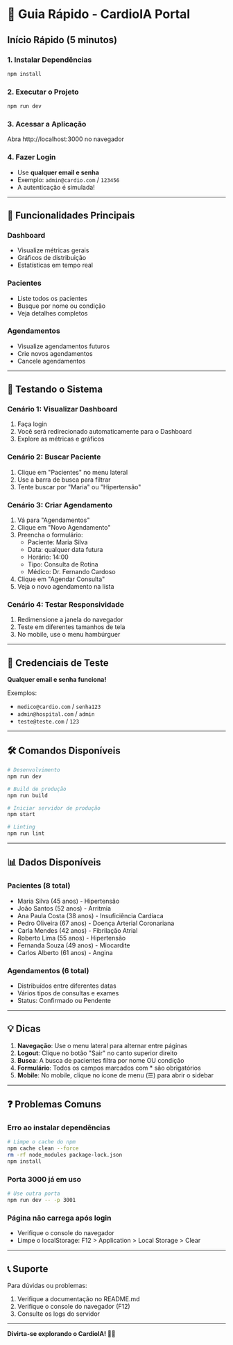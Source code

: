# 🚀 Guia Rápido - CardioIA Portal

## Início Rápido (5 minutos)

### 1. Instalar Dependências
```bash
npm install
```

### 2. Executar o Projeto
```bash
npm run dev
```

### 3. Acessar a Aplicação
Abra http://localhost:3000 no navegador

### 4. Fazer Login
- Use **qualquer email e senha**
- Exemplo: `admin@cardio.com` / `123456`
- A autenticação é simulada!

---

## 📱 Funcionalidades Principais

### Dashboard
- Visualize métricas gerais
- Gráficos de distribuição
- Estatísticas em tempo real

### Pacientes
- Liste todos os pacientes
- Busque por nome ou condição
- Veja detalhes completos

### Agendamentos
- Visualize agendamentos futuros
- Crie novos agendamentos
- Cancele agendamentos

---

## 🎯 Testando o Sistema

### Cenário 1: Visualizar Dashboard
1. Faça login
2. Você será redirecionado automaticamente para o Dashboard
3. Explore as métricas e gráficos

### Cenário 2: Buscar Paciente
1. Clique em "Pacientes" no menu lateral
2. Use a barra de busca para filtrar
3. Tente buscar por "Maria" ou "Hipertensão"

### Cenário 3: Criar Agendamento
1. Vá para "Agendamentos"
2. Clique em "Novo Agendamento"
3. Preencha o formulário:
   - Paciente: Maria Silva
   - Data: qualquer data futura
   - Horário: 14:00
   - Tipo: Consulta de Rotina
   - Médico: Dr. Fernando Cardoso
4. Clique em "Agendar Consulta"
5. Veja o novo agendamento na lista

### Cenário 4: Testar Responsividade
1. Redimensione a janela do navegador
2. Teste em diferentes tamanhos de tela
3. No mobile, use o menu hambúrguer

---

## 🔑 Credenciais de Teste

**Qualquer email e senha funciona!**

Exemplos:
- `medico@cardio.com` / `senha123`
- `admin@hospital.com` / `admin`
- `teste@teste.com` / `123`

---

## 🛠️ Comandos Disponíveis

```bash
# Desenvolvimento
npm run dev

# Build de produção
npm run build

# Iniciar servidor de produção
npm start

# Linting
npm run lint
```

---

## 📊 Dados Disponíveis

### Pacientes (8 total)
- Maria Silva (45 anos) - Hipertensão
- João Santos (52 anos) - Arritmia
- Ana Paula Costa (38 anos) - Insuficiência Cardíaca
- Pedro Oliveira (67 anos) - Doença Arterial Coronariana
- Carla Mendes (42 anos) - Fibrilação Atrial
- Roberto Lima (55 anos) - Hipertensão
- Fernanda Souza (49 anos) - Miocardite
- Carlos Alberto (61 anos) - Angina

### Agendamentos (6 total)
- Distribuídos entre diferentes datas
- Vários tipos de consultas e exames
- Status: Confirmado ou Pendente

---

## 💡 Dicas

1. **Navegação**: Use o menu lateral para alternar entre páginas
2. **Logout**: Clique no botão "Sair" no canto superior direito
3. **Busca**: A busca de pacientes filtra por nome OU condição
4. **Formulário**: Todos os campos marcados com * são obrigatórios
5. **Mobile**: No mobile, clique no ícone de menu (☰) para abrir o sidebar

---

## ❓ Problemas Comuns

### Erro ao instalar dependências
```bash
# Limpe o cache do npm
npm cache clean --force
rm -rf node_modules package-lock.json
npm install
```

### Porta 3000 já em uso
```bash
# Use outra porta
npm run dev -- -p 3001
```

### Página não carrega após login
- Verifique o console do navegador
- Limpe o localStorage: F12 > Application > Local Storage > Clear

---

## 📞 Suporte

Para dúvidas ou problemas:
1. Verifique a documentação no README.md
2. Verifique o console do navegador (F12)
3. Consulte os logs do servidor

---

**Divirta-se explorando o CardioIA! 🏥💙**
